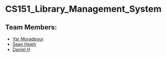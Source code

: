 # CS151_Library_Management_System

## Team Members:

- [Yar Moradpour](https://github.com/khmorad)
- [Sean Hsieh](https://github.com/ShangchenHsieh)
- [Daniel H](https://github.com/dh0169)
